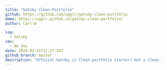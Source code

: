 ```yaml
---
title: "Gatsby Clean Portfolio"
github: https://github.com/ugglr/gatsby-clean-portfolio
demo: https://ugglr.github.io/gatsby-clean-portfolio/
author: Carl-W

ssg:
  - Gatsby
cms:
  - No Cms
date: 2019-03-31T12:27:43Z
github_branch: master
description: "Official Gatsby.js Clean portfolio starter! Get a clean looking portfolio up and running in no time using gatsby.js starters.  "
---
```

